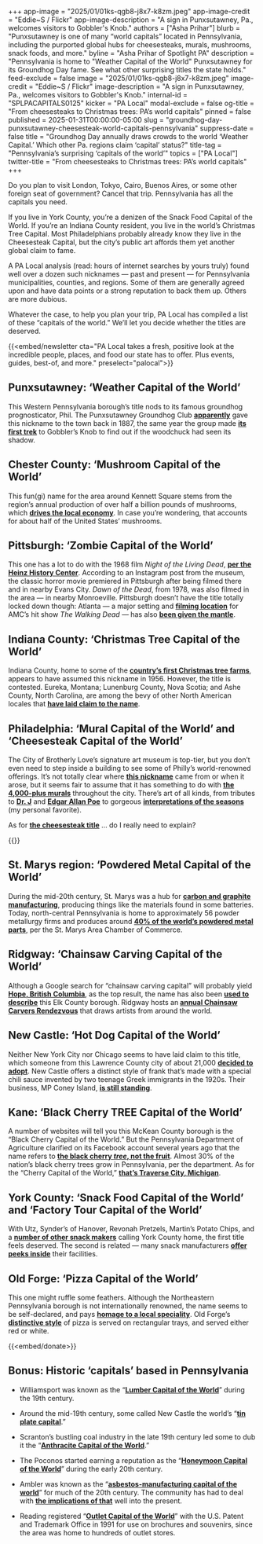+++
app-image = "2025/01/01ks-qgb8-j8x7-k8zm.jpeg"
app-image-credit = "Eddie~S / Flickr"
app-image-description = "A sign in Punxsutawney, Pa., welcomes visitors to Gobbler's Knob."
authors = ["Asha Prihar"]
blurb = "Punxsutawney is one of many “world capitals” located in Pennsylvania, including the purported global hubs for cheesesteaks, murals, mushrooms, snack foods, and more."
byline = "Asha Prihar of Spotlight PA"
description = "Pennsylvania is home to \"Weather Capital of the World\" Punxsutawney for its Groundhog Day fame. See what other surprising titles the state holds."
feed-exclude = false
image = "2025/01/01ks-qgb8-j8x7-k8zm.jpeg"
image-credit = "Eddie~S / Flickr"
image-description = "A sign in Punxsutawney, Pa., welcomes visitors to Gobbler's Knob."
internal-id = "SPLPACAPITALS0125"
kicker = "PA Local"
modal-exclude = false
og-title = "From cheesesteaks to Christmas trees: PA’s world capitals"
pinned = false
published = 2025-01-31T00:00:00-05:00
slug = "groundhog-day-punxsutawney-cheesesteak-world-capitals-pennsylvania"
suppress-date = false
title = "Groundhog Day annually draws crowds to the world ‘Weather Capital.’ Which other Pa. regions claim ‘capital’ status?"
title-tag = "Pennsylvania’s surprising ‘capitals of the world’"
topics = ["PA Local"]
twitter-title = "From cheesesteaks to Christmas trees: PA’s world capitals"
+++

Do you plan to visit London, Tokyo, Cairo, Buenos Aires, or some other foreign seat of government? Cancel that trip. Pennsylvania has all the capitals you need.

If you live in York County, you’re a denizen of the Snack Food Capital of the World. If you’re an Indiana County resident, you live in the world’s Christmas Tree Capital. Most Philadelphians probably already know they live in the Cheesesteak Capital, but the city’s public art affords them yet another global claim to fame.

A PA Local analysis (read: hours of internet searches by yours truly) found well over a dozen such nicknames — past and present — for Pennsylvania municipalities, counties, and regions. Some of them are generally agreed upon and have data points or a strong reputation to back them up. Others are more dubious.

Whatever the case, to help you plan your trip, PA Local has compiled a list of these “capitals of the world.” We’ll let you decide whether the titles are deserved.

{{<embed/newsletter cta="PA Local takes a fresh, positive look at the incredible people, places, and food our state has to offer. Plus events, guides, best-of, and more." preselect="palocal">}}

## Punxsutawney: ‘Weather Capital of the World’

This Western Pennsylvania borough’s title nods to its famous groundhog prognosticator, Phil. The Punxsutawney Groundhog Club <a href="https://www.almanac.com/groundhog-day"><strong>apparently</strong></a> gave this nickname to the town back in 1887, the same year the group made <a href="https://www.groundhog.org/groundhog-day/history-past-predictions/"><strong>its first trek</strong></a> to Gobbler’s Knob to find out if the woodchuck had seen its shadow.

## Chester County: ‘Mushroom Capital of the World’

This fun(gi) name for the area around Kennett Square stems from the region’s annual production of over half a billion pounds of mushrooms, which <a href="https://whyy.org/articles/chester-county-kennett-square-mushroom-capital-festival/"><strong>drives the local economy</strong></a>. In case you’re wondering, that accounts for about half of the United States’ mushrooms.

## Pittsburgh: ‘Zombie Capital of the World’

This one has a lot to do with the 1968 film <em>Night of the Living Dead</em>, <a href="https://www.instagram.com/historycenter/p/CyvjPb4s4HN/?hl=en&amp;img_index=1"><strong>per the Heinz History Center</strong></a>. According to an Instagram post from the museum, the classic horror movie premiered in Pittsburgh after being filmed there and in nearby Evans City. <em>Dawn of the Dead</em>, from 1978, was also filmed in the area — in nearby Monroeville. Pittsburgh doesn’t have the title totally locked down though: Atlanta — a major setting and <a href="https://ew.com/tv/walking-dead-filming-locations/"><strong>filming location</strong></a> for AMC’s hit show <em>The Walking Dead —</em> has also <a href="https://www.atlantamagazine.com/great-reads/zombies-the-walking-dead/"><strong>been given the mantle</strong></a>.

## Indiana County: ‘Christmas Tree Capital of the World’

Indiana County, home to some of the <a href="http://carnegiemnh.org/indiana-pennsylvania-christmas-tree-capital-world/"><strong>country’s first Christmas tree farms</strong></a>, appears to have assumed this nickname in 1956. However, the title is contested. Eureka, Montana; Lunenburg County, Nova Scotia; and Ashe County, North Carolina, are among the bevy of other North American locales that <a href="https://www.atlasobscura.com/articles/what-is-the-christmas-tree-capital"><strong>have laid claim to the name</strong></a>.

## Philadelphia: ‘Mural Capital of the World’ and ‘Cheesesteak Capital of the World’

The City of Brotherly Love’s signature art museum is top-tier, but you don’t even need to step inside a building to see some of Philly’s world-renowned offerings. It’s not totally clear where <a href="https://www.nationalgeographic.com/travel/article/how-to-spend-a-day-philadelphia"><strong>this nickname</strong></a> came from or when it arose, but it seems fair to assume that it has something to do with <a href="https://billypenn.com/2024/11/24/jane-golden-mural-arts-40th-anniversary/"><strong>the 4,000-plus murals</strong></a> throughout the city. There’s art of all kinds, from tributes to <a href="https://www.muralarts.org/artworks/dr-j/"><strong>Dr. J</strong></a> and <a href="https://publicartarchive.org/art/Edgar-Allen-Poe/03567082"><strong>Edgar Allan Poe</strong></a> to gorgeous <a href="https://www.muralarts.org/artist/david-guinn/"><strong>interpretations of the seasons</strong></a> (my personal favorite).

As for <a href="https://www.facebook.com/reel/5086521004799624"><strong>the cheesesteak title</strong></a> … do I really need to explain?

{{<picture src="2025/01/01ks-qh3q-4rkm-14ca.png" description="credit" caption="An illustration showing some of Pennsylvania&#39;s “world capitals.”" credit="Asha Prihar / Spotlight PA">}}

## St. Marys region: ‘Powdered Metal Capital of the World’

During the mid-20th century, St. Marys was a hub for <a href="https://stmaryspa.gov/about/our-history/"><strong>carbon and graphite manufacturing</strong></a>, producing things like the materials found in some batteries. Today, north-central Pennsylvania is home to approximately 56 powder metallurgy firms and produces around <a href="https://stmaryschamber.org/business-industry/industry-in-st-marys/"><strong>40% of the world’s powdered metal parts</strong></a>, per the St. Marys Area Chamber of Commerce.

## Ridgway: ‘Chainsaw Carving Capital of the World’

Although a Google search for “chainsaw carving capital” will probably yield <a href="https://tourismhcc.ca/directory-hcclistings/listing/hope-chainsaw-carvings/"><strong>Hope, British Columbia</strong></a>, as the top result, the name has also been <a href="https://www.wtaj.com/news/local-news/chainsaw-carvers-from-across-the-globe-will-be-coming-to-ridgway/"><strong>used to describe</strong></a> this Elk County borough. Ridgway hosts an<strong> </strong><a href="https://chainsawrendezvous.org/"><strong>annual Chainsaw Carvers Rendezvous</strong></a> that draws artists from around the world.

## New Castle: ‘Hot Dog Capital of the World’

Neither New York City nor Chicago seems to have laid claim to this title, which someone from this Lawrence County city of about 21,000 <a href="https://www.visitlawrencecounty.com/about-lawrence-county/history-of-lawrence-county/"><strong>decided to adopt</strong></a>. New Castle offers a distinct style of frank that’s made with a special chili sauce invented by two teenage Greek immigrants in the 1920s. Their business, MP Coney Island, <a href="https://mpconeyisland.com/about/our-story/"><strong>is still standing</strong></a>.

## Kane: ‘Black Cherry TREE Capital of the World’

A number of websites will tell you this McKean County borough is the “Black Cherry Capital of the World.” But the Pennsylvania Department of Agriculture clarified on its Facebook account several years ago that the name refers to <a href="https://www.facebook.com/photo.php?fbid=2831112717167493&amp;id=1501511346794310&amp;set=a.1505330899745688"><strong>the black cherry <em>tree</em>, not the fruit</strong></a>. Almost 30% of the nation’s black cherry trees grow in Pennsylvania, per the department. As for the “Cherry Capital of the World,” <a href="https://www.traversecity.com/plan/about-traverse-city/cherry-industry/"><strong>that’s Traverse City, Michigan</strong></a>.

## York County: ‘Snack Food Capital of the World’ and ‘Factory Tour Capital of the World’

With Utz, Synder’s of Hanover, Revonah Pretzels, Martin’s Potato Chips, and a <a href="https://www.npr.org/sections/thesalt/2019/04/29/706921280/how-the-pennsylvania-dutch-turned-a-rural-town-into-a-snack-food-empire"><strong>number of other snack makers</strong></a> calling York County home, the first title feels deserved. The second is related — many snack manufacturers <a href="https://www.pennlive.com/life/2016/08/factory_tours_york.html"><strong>offer peeks inside</strong></a> their facilities.

## Old Forge: ‘Pizza Capital of the World’

This one might ruffle some feathers. Although the Northeastern Pennsylvania borough is not internationally renowned, the name seems to be self-declared, and pays <a href="https://pabook.libraries.psu.edu/literary-cultural-heritage-map-pa/feature-articles/pizza-capital-world"><strong>homage to a local speciality</strong></a>. Old Forge’s <a href="https://www.visitnepa.org/food-and-drink/pizzerias/pizza-capital-of-the-world/"><strong>distinctive style</strong></a> of pizza is served on rectangular trays, and served either red or white.

{{<embed/donate>}}

## Bonus: Historic ‘capitals’ based in Pennsylvania

- Williamsport was known as the “<a href="https://www.visitpa.com/region/pennsylvania-wilds/williamsport"><strong>Lumber Capital of the World</strong></a>” during the 19th century.

- Around the mid-19th century, some called New Castle the world’s “<a href="https://www.cdcncpa.org/resources-information/the-history-of-new-castle/"><strong>tin plate capital</strong></a>.”

- Scranton’s bustling coal industry in the late 19th century led some to dub it the “<a href="https://scrantonpa.gov/our-community/work-from-here/"><strong>Anthracite Capital of the World</strong></a>.”

- The Poconos started earning a reputation as the “<a href="https://www.poconorecord.com/story/news/2015/08/19/honeymoon-capital-world/33531506007/"><strong>Honeymoon Capital of the World</strong></a>” during the early 20th century.

- Ambler was known as the “<a href="https://www.sciencehistory.org/stories/magazine/living-in-the-town-asbestos-built/"><strong>asbestos-manufacturing capital of the world</strong></a>” for much of the 20th century. The community has had to deal with <a href="https://www.med.upenn.edu/asbestos/history.html"><strong>the implications of that</strong></a> well into the present.<em></em>

- Reading registered “<a href="https://www.mcall.com/1991/09/01/reading-officially-outlet-capital-of-the-world/"><strong>Outlet Capital of the World</strong></a>” with the U.S. Patent and Trademark Office in 1991 for use on brochures and souvenirs, since the area was home to hundreds of outlet stores.

